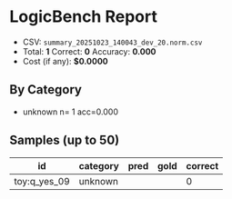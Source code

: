 # LogicBench Report

- CSV: `summary_20251023_140043_dev_20.norm.csv`
- Total: **1**  Correct: **0**  Accuracy: **0.000**
- Cost (if any): **$0.0000**

## By Category
- unknown      n=  1 acc=0.000

## Samples (up to 50)

id | category | pred | gold | correct
---|---|---|---|---
toy:q_yes_09 | unknown |  |  | 0
